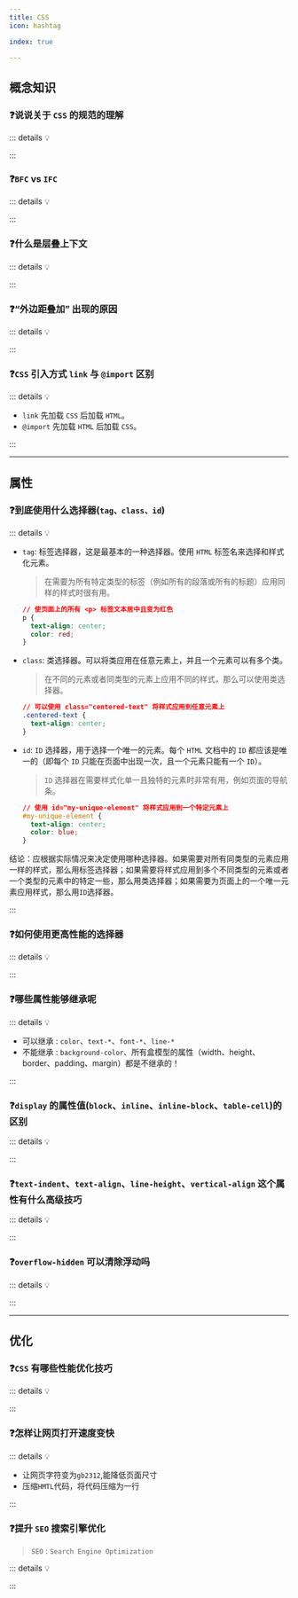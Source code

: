 ```yaml
---
title: CSS
icon: hashtag

index: true

---
```


<!-- more -->

## 概念知识

### ❓说说关于 `CSS` 的规范的理解

::: details 💡

:::

### ❓`BFC` vs `IFC`

::: details 💡

:::

### ❓什么是层叠上下文

::: details 💡

:::

### ❓“外边距叠加” 出现的原因

::: details 💡

:::

### ❓`CSS` 引入方式 `link` 与 `@import` 区别

::: details 💡

  - `link` 先加载 `CSS` 后加载 `HTML`。
  - `@import` 先加载 `HTML` 后加载 `CSS`。

:::

------

## 属性

### ❓到底使用什么选择器(`tag、class、id`)

::: details 💡

  - `tag`: 标签选择器，这是最基本的一种选择器。使用 `HTML` 标签名来选择和样式化元素。
    > 在需要为所有特定类型的标签（例如所有的段落或所有的标题）应用同样的样式时很有用。

    ```css
    // 使页面上的所有 <p> 标签文本居中且变为红色
    p {
      text-align: center;
      color: red;
    }
    ```

  - `class`: 类选择器。可以将类应用在任意元素上，并且一个元素可以有多个类。
    > 在不同的元素或者同类型的元素上应用不同的样式，那么可以使用类选择器。

    ```css
    // 可以使用 class="centered-text" 将样式应用到任意元素上
    .centered-text {
      text-align: center;
    }
    ```

  - `id`: `ID` 选择器，用于选择一个唯一的元素。每个 `HTML` 文档中的 `ID` 都应该是唯一的（即每个 `ID` 只能在页面中出现一次，且一个元素只能有一个 `ID`）。
    > `ID` 选择器在需要样式化单一且独特的元素时非常有用，例如页面的导航条。

    ```css
    // 使用 id="my-unique-element" 将样式应用到一个特定元素上
    #my-unique-element {
      text-align: center;
      color: blue;
    }
    ```
  
  结论：应根据实际情况来决定使用哪种选择器。如果需要对所有同类型的元素应用一样的样式，那么用标签选择器；如果需要将样式应用到多个不同类型的元素或者一个类型的元素中的特定一些，那么用类选择器；如果需要为页面上的一个唯一元素应用样式，那么用`ID`选择器。

:::

### ❓如何使用更高性能的选择器

::: details 💡

:::

### ❓哪些属性能够继承呢

::: details 💡

  - 可以继承 : `color`、`text-*`、`font-*`、`line-*`
  - 不能继承 : `background-color`、所有盒模型的属性（width、height、border、padding、margin）都是不继承的！

:::

### ❓`display` 的属性值(`block`、`inline`、`inline-block`、`table-cell`)的区别

::: details 💡

:::

### ❓`text-indent`、`text-align`、`line-height`、`vertical-align` 这个属性有什么高级技巧

::: details 💡

:::

### ❓`overflow-hidden` 可以清除浮动吗

::: details 💡

:::

------

## 优化

### ❓`CSS` 有哪些性能优化技巧

::: details 💡

:::

### ❓怎样让网页打开速度变快

::: details 💡

  - 让网页字符变为`gb2312`,能降低页面尺寸
  - 压缩`HMTL`代码，将代码压缩为一行

:::

### ❓提升 `SEO` 搜索引擎优化
  > `SEO` : `Search Engine Optimization`
 
::: details 💡

:::
    